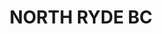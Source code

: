 ---
lastmod: '2025-04-06T06:05:20+00:00'
latitude: -33.7932
layout: suburb
longitude: 151.12
postcode: '1670'
state: NSW
title: NORTH RYDE BC
url: /nsw/north-ryde-bc/
---